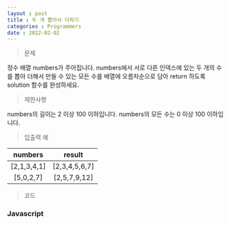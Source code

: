 ```yaml
---
layout : post
title : 두 개 뽑아서 더하기
categories : Programmers
date : 2022-02-02
---
```

> 문제 <br>

정수 배열 numbers가 주어집니다. numbers에서 서로 다른 인덱스에 있는 두 개의 수를 뽑아 더해서 만들 수 있는 모든 수를 배열에 오름차순으로 담아 return 하도록 solution 함수를 완성하세요.

> 제한사항<br>

numbers의 길이는 2 이상 100 이하입니다.
numbers의 모든 수는 0 이상 100 이하입니다.

> 입출력 예<br>

|numbers|result|
|:--:|:--:|
|[2,1,3,4,1]|[2,3,4,5,6,7]|
|[5,0,2,7]|[2,5,7,9,12]|

> 코드
### Javascript

<script src="https://gist.github.com/kwontaehoon/cffb8c68320c909553027977664bf919.js"></script>
